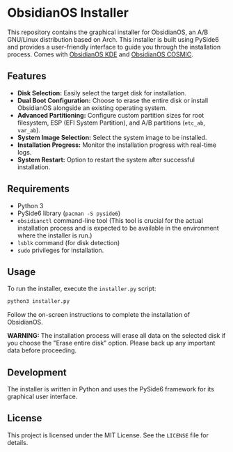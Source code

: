 # ObsidianOS Installer

This repository contains the graphical installer for ObsidianOS, an A/B GNU/Linux distribution based on Arch. This installer is built using PySide6 and provides a user-friendly interface to guide you through the installation process. Comes with [ObsidianOS KDE](https://github.com/Obsidian-OS/archiso-plasma) and [ObsidianOS COSMIC](https://github.com/Obsidian-OS/archiso-cosmic).

## Features

*   **Disk Selection:** Easily select the target disk for installation.
*   **Dual Boot Configuration:** Choose to erase the entire disk or install ObsidianOS alongside an existing operating system.
*   **Advanced Partitioning:** Configure custom partition sizes for root filesystem, ESP (EFI System Partition), and A/B partitions (`etc_ab`, `var_ab`).
*   **System Image Selection:** Select the system image to be installed.
*   **Installation Progress:** Monitor the installation progress with real-time logs.
*   **System Restart:** Option to restart the system after successful installation.

## Requirements

*   Python 3
*   PySide6 library (`pacman -S pyside6`)
*   `obsidianctl` command-line tool (This tool is crucial for the actual installation process and is expected to be available in the environment where the installer is run.)
*   `lsblk` command (for disk detection)
*   `sudo` privileges for installation.

## Usage

To run the installer, execute the `installer.py` script:

```bash
python3 installer.py
```

Follow the on-screen instructions to complete the installation of ObsidianOS.

**WARNING:** The installation process will erase all data on the selected disk if you choose the "Erase entire disk" option. Please back up any important data before proceeding.

## Development

The installer is written in Python and uses the PySide6 framework for its graphical user interface.

## License

This project is licensed under the MIT License. See the `LICENSE` file for details.

